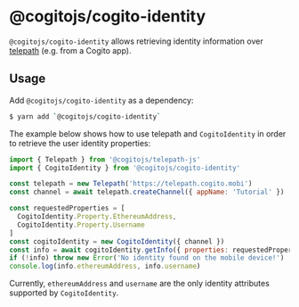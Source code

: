 # @cogitojs/cogito-identity

`@cogitojs/cogito-identity` allows retrieving identity information over [telepath] (e.g. from a Cogito app).

## Usage

Add `@cogitojs/cogito-identity` as a dependency:

```bash
$ yarn add `@cogitojs/cogito-identity`
```

The example below shows how to use telepath and `CogitoIdentity` in order to retrieve the user identity properties:

```javascript
import { Telepath } from '@cogitojs/telepath-js'
import { CogitoIdentity } from '@cogitojs/cogito-identity'

const telepath = new Telepath('https://telepath.cogito.mobi')
const channel = await telepath.createChannel({ appName: 'Tutorial' })

const requestedProperties = [
  CogitoIdentity.Property.EthereumAddress,
  CogitoIdentity.Property.Username
]
const cogitoIdentity = new CogitoIdentity({ channel })
const info = await cogitoIdentity.getInfo({ properties: requestedProperties })
if (!info) throw new Error('No identity found on the mobile device!')
console.log(info.ethereumAddress, info.username)
```

Currently, `ethereumAddress` and `username` are the only identity attributes supported
by `CogitoIdentity`.

[telepath]: https://cogito.mobi/components/telepath-js
